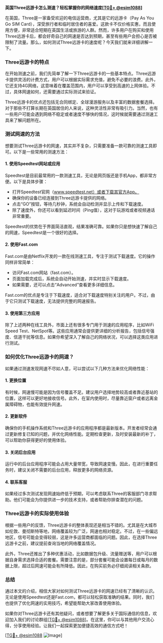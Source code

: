 **英国Three远游卡怎么测速？轻松掌握你的网络速度[[TG💪+ @esim1088](https://t.me/s/esim1088)]**

在英国，Three是一家备受欢迎的电信运营商，尤其是它的远游卡（Pay As You Go SIM Card），深受旅行者和临时居住者的喜爱。这款卡不仅价格实惠，而且使用方便，非常适合短期在英国生活或旅游的人群。然而，许多用户在购买和使用Three远游卡后，都会好奇自己的网速是否达到预期，甚至有些用户会担心是否被限制了流量。那么，如何测试Three远游卡的速度呢？今天我们就来详细讲解一下。

### Three远游卡的特点

在开始测速之前，我们先简单了解一下Three远游卡的一些基本特点。Three远游卡提供灵活的计费方式，用户可以根据实际需求充值，避免不必要的浪费。此外，它还支持4G网络，这意味着在覆盖范围内，用户可以享受到高速的上网体验。不过，具体网速如何，还需要通过实际测试来验证。

Three远游卡的优点还包括无合同绑定、全球漫游服务以及丰富的数据套餐选择。对于那些不打算长期在英国居住的人来说，这种灵活性非常有吸引力。当然，也有一些用户可能会遇到网络不稳定或者速度不够快的情况，这时候就需要通过测速工具来了解问题所在。

### 测试网速的方法

想要测试Three远游卡的网速，其实并不复杂，只需要准备一款可靠的测速工具即可。以下是一些常用的测速方法：

#### 1. 使用Speedtest网站或应用

Speedtest是目前最常用的一款测速工具，无论是网页版还是手机App，都非常方便。以下是具体步骤：

- 打开Speedtest官网（www.speedtest.net）或者下载其官方App。
- 确保你的设备已经连接到Three远游卡提供的网络。
- 点击“GO”按钮，等待几秒钟，系统会自动检测并显示上传和下载速度。
- 除了速度外，你还可以看到延迟时间（Ping值），这对于玩游戏或者视频通话非常重要。

Speedtest的优势在于界面简洁直观，结果准确可靠。如果你只是想快速了解自己的网速，Speedtest是一个很好的选择。

#### 2. 使用Fast.com

Fast.com是由Netflix开发的一款在线测速工具，专注于测试下载速度。它的操作同样非常简单：

- 访问Fast.com网站（fast.com）。
- 页面加载完成后，系统会自动开始测速，并实时显示下载速度。
- 如果需要，还可以点击“Advanced”查看更多详细信息。

Fast.com的优点是专注于下载速度，适合对下载速度特别关注的用户。不过，由于它只测试下载速度，无法提供完整的网速报告。

#### 3. 使用第三方应用

除了上述两种在线工具外，市面上还有很多专门用于测速的应用程序，比如WiFi Speed Test、NetSpot等。这些应用通常会提供更详细的分析报告，包括信号强度、信道干扰等信息。如果你希望深入了解自己的网络状况，可以选择这类应用进行测试。

### 如何优化Three远游卡的网速？

如果通过测速发现网速不尽如人意，可以尝试以下几种方法来优化网络性能：

#### 1. 更换位置

有时候，网速慢可能是因为信号覆盖不足。建议用户选择地势较高或者靠近基站的位置，这样可以更好地接收信号。此外，在室内使用时，尽量靠近窗户或者远离金属障碍物，也能有效提升网速。

#### 2. 更新软件

确保你的手机操作系统和Three远游卡的应用程序都是最新版本。开发者经常会通过更新修复已知的问题，并优化网络性能。定期检查更新，及时安装最新的补丁，可以帮助你获得更好的使用体验。

#### 3. 关闭后台应用

运行中的后台应用程序可能会占用大量带宽，导致网速变慢。因此，在进行重要任务时，建议关闭不需要的后台应用，释放更多的网络资源。

#### 4. 联系客服

如果经过多次测试发现网速始终低于预期，可以考虑联系Three的客服部门寻求帮助。他们可能会为你提供进一步的技术支持，或者帮助你排查潜在的问题。

### Three远游卡的实际使用体验

根据一些用户的反馈，Three远游卡的整体表现还是相当不错的。尤其是在大城市如伦敦、曼彻斯特等地，网络覆盖较为广泛，网速也相对稳定。不过，在一些偏远地区，信号可能会变得较弱，这是许多运营商都面临的问题。因此，在选择Three远游卡之前，建议提前查询当地的网络覆盖情况。

此外，Three还推出了多种优惠活动，比如数据包升级、流量赠送等，用户可以根据自身需求选择合适的套餐。需要注意的是，部分套餐可能会设置每日或每月的数据上限，超过后网速可能会有所降低。因此，在购买前务必仔细阅读相关条款。

### 总结

通过本文的介绍，相信大家对如何测试Three远游卡的网速已经有了清晰的认识。无论是使用Speedtest还是Fast.com，都可以轻松获取准确的结果。同时，我们也提供了优化网速的实用技巧，希望能帮助大家改善使用体验。

如果你对Three远游卡还有其他疑问，或者想要了解更多关于国际通信的信息，欢迎加入我们的讨论群组[[TG💪+ @esim1088](https://t.me/s/esim1088)]。在这里，你可以与其他用户交流心得，分享使用经验。让我们一起探索更加便捷高效的通信方式吧！

[[TG💪+ @esim1088](https://t.me/s/esim1088) ![Image](https://i.postimg.cc/4NQfJmqS/Snipaste-2025-05-13-00-14-12.png)]